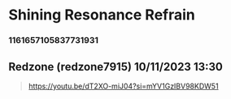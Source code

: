 # Shining Resonance Refrain
### 1161657105837731931
## Redzone (redzone7915) 10/11/2023 13:30 

> https://youtu.be/dT2XO-miJ04?si=mYV1GzIBV98KDW51

